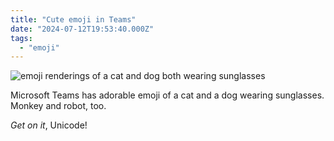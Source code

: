 ```yaml
---
title: "Cute emoji in Teams"
date: "2024-07-12T19:53:40.000Z"
tags: 
  - "emoji"
---
```


![emoji renderings of a cat and dog both wearing sunglasses](images/Screenshot-2024-07-12-at-3.40.37-PM.png)

Microsoft Teams has adorable emoji of a cat and a dog wearing sunglasses. Monkey and robot, too.

_Get on it_, Unicode!
